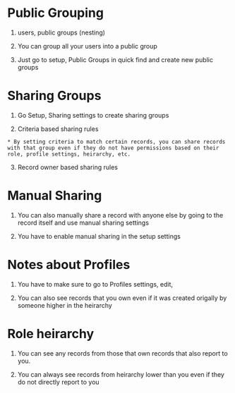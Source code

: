 # Public Grouping 

  1. users, public groups (nesting)

  2. You can group all your users into a public group

  3. Just go to setup, Public Groups in quick find and create new public groups 

# Sharing Groups

  1. Go Setup, Sharing settings to create sharing groups

  2. Criteria based sharing rules 
    
    * By setting criteria to match certain records, you can share records with that group even if they do not have permissions based on their role, profile settings, heirarchy, etc. 

  3. Record owner based sharing rules 


# Manual Sharing

  1. You can also manually share a record with anyone else by going to the record itself and use manual sharing settings 

  2. You have to enable manual sharing in the setup settings

# Notes about Profiles

  1. You have to make sure to go to Profiles settings, edit, 

  3. You can also see records that you own even if it was created origally by someone higher in the heirarchy

# Role heirarchy

  1. You can see any records from those that own records that also report to you. 

  2. You can always see records from heirarchy lower than you even if they do not directly report to you

  